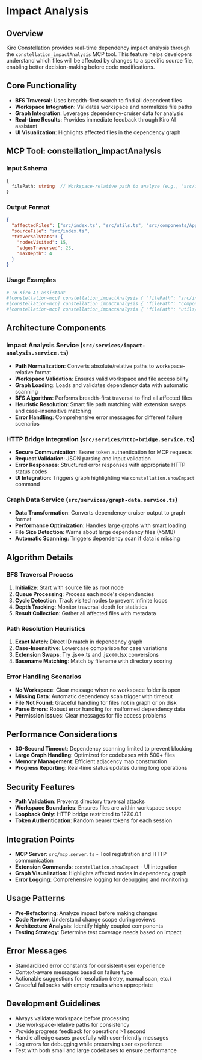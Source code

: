 # Impact Analysis

## Overview
Kiro Constellation provides real-time dependency impact analysis through the `constellation_impactAnalysis` MCP tool. This feature helps developers understand which files will be affected by changes to a specific source file, enabling better decision-making before code modifications.

## Core Functionality
- **BFS Traversal**: Uses breadth-first search to find all dependent files
- **Workspace Integration**: Validates workspace and normalizes file paths
- **Graph Integration**: Leverages dependency-cruiser data for analysis
- **Real-time Results**: Provides immediate feedback through Kiro AI assistant
- **UI Visualization**: Highlights affected files in the dependency graph

## MCP Tool: constellation_impactAnalysis

### Input Schema
```typescript
{
  filePath: string  // Workspace-relative path to analyze (e.g., "src/index.ts")
}
```

### Output Format
```json
{
  "affectedFiles": ["src/index.ts", "src/utils.ts", "src/components/App.tsx"],
  "sourceFile": "src/index.ts",
  "traversalStats": {
    "nodesVisited": 15,
    "edgesTraversed": 23,
    "maxDepth": 4
  }
}
```

### Usage Examples
```bash
# In Kiro AI assistant
#[constellation-mcp] constellation_impactAnalysis { "filePath": "src/index.ts" }
#[constellation-mcp] constellation_impactAnalysis { "filePath": "components/Button.tsx" }
#[constellation-mcp] constellation_impactAnalysis { "filePath": "utils/helpers.js" }
```

## Architecture Components

### Impact Analysis Service (`src/services/impact-analysis.service.ts`)
- **Path Normalization**: Converts absolute/relative paths to workspace-relative format
- **Workspace Validation**: Ensures valid workspace and file accessibility
- **Graph Loading**: Loads and validates dependency data with automatic scanning
- **BFS Algorithm**: Performs breadth-first traversal to find all affected files
- **Heuristic Resolution**: Smart file path matching with extension swaps and case-insensitive matching
- **Error Handling**: Comprehensive error messages for different failure scenarios

### HTTP Bridge Integration (`src/services/http-bridge.service.ts`)
- **Secure Communication**: Bearer token authentication for MCP requests
- **Request Validation**: JSON parsing and input validation
- **Error Responses**: Structured error responses with appropriate HTTP status codes
- **UI Integration**: Triggers graph highlighting via `constellation.showImpact` command

### Graph Data Service (`src/services/graph-data.service.ts`)
- **Data Transformation**: Converts dependency-cruiser output to graph format
- **Performance Optimization**: Handles large graphs with smart loading
- **File Size Detection**: Warns about large dependency files (>5MB)
- **Automatic Scanning**: Triggers dependency scan if data is missing

## Algorithm Details

### BFS Traversal Process
1. **Initialize**: Start with source file as root node
2. **Queue Processing**: Process each node's dependencies
3. **Cycle Detection**: Track visited nodes to prevent infinite loops
4. **Depth Tracking**: Monitor traversal depth for statistics
5. **Result Collection**: Gather all affected files with metadata

### Path Resolution Heuristics
1. **Exact Match**: Direct ID match in dependency graph
2. **Case-Insensitive**: Lowercase comparison for case variations
3. **Extension Swaps**: Try .js↔.ts and .jsx↔.tsx conversions
4. **Basename Matching**: Match by filename with directory scoring

### Error Handling Scenarios
- **No Workspace**: Clear message when no workspace folder is open
- **Missing Data**: Automatic dependency scan trigger with timeout
- **File Not Found**: Graceful handling for files not in graph or on disk
- **Parse Errors**: Robust error handling for malformed dependency data
- **Permission Issues**: Clear messages for file access problems

## Performance Considerations
- **30-Second Timeout**: Dependency scanning limited to prevent blocking
- **Large Graph Handling**: Optimized for codebases with 500+ files
- **Memory Management**: Efficient adjacency map construction
- **Progress Reporting**: Real-time status updates during long operations

## Security Features
- **Path Validation**: Prevents directory traversal attacks
- **Workspace Boundaries**: Ensures files are within workspace scope
- **Loopback Only**: HTTP bridge restricted to 127.0.0.1
- **Token Authentication**: Random bearer tokens for each session

## Integration Points
- **MCP Server**: `src/mcp.server.ts` - Tool registration and HTTP communication
- **Extension Commands**: `constellation.showImpact` - UI integration
- **Graph Visualization**: Highlights affected nodes in dependency graph
- **Error Logging**: Comprehensive logging for debugging and monitoring

## Usage Patterns
- **Pre-Refactoring**: Analyze impact before making changes
- **Code Review**: Understand change scope during reviews
- **Architecture Analysis**: Identify highly coupled components
- **Testing Strategy**: Determine test coverage needs based on impact

## Error Messages
- Standardized error constants for consistent user experience
- Context-aware messages based on failure type
- Actionable suggestions for resolution (retry, manual scan, etc.)
- Graceful fallbacks with empty results when appropriate

## Development Guidelines
- Always validate workspace before processing
- Use workspace-relative paths for consistency
- Provide progress feedback for operations >1 second
- Handle all edge cases gracefully with user-friendly messages
- Log errors for debugging while preserving user experience
- Test with both small and large codebases to ensure performance